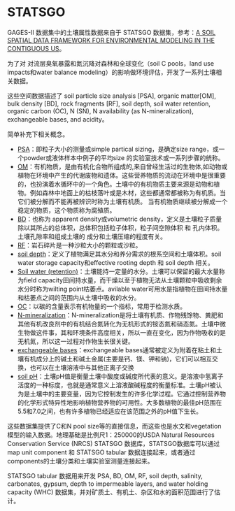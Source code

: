 # STATSGO

GAGES-II 数据集中的土壤属性数据来自于 STATSGO 数据集，参考：[A SOIL SPATIAL DATA FRAMEWORK FOR ENVIRONMENTAL MODELING IN THE CONTIGUOUS US](https://cfpub.epa.gov/si/si_public_record_Report.cfm?Lab=NHEERL&dirEntryId=59726&CFID=78305851&CFTOKEN=96834336)。

为了对 对流层臭氧暴露和氮沉降对森林和全球变化（soil C pools，land use impacts和water balance modeling）的影响做环境评估，开发了一系列土壤相关数据。

这些空间数据描述了 soil particle size analysis [PSA], organic matter[OM], bulk density [BD], rock fragments [RF], soil depth, soil water retention, organic carbon (OC), N (SN), N availability (as N-mineralization), exchangeable bases, and acidity。

简单补充下相关概念。

- [PSA](https://en.wikipedia.org/wiki/Particle_size_analysis)：即粒子大小的测量或simple partical sizing，是确定size range，或一个powder或液体样本中例子的平均size 的实验室技术或一系列步骤的统称。
- [OM](https://zh.wikipedia.org/wiki/%E6%9C%89%E6%A9%9F%E7%89%A9%E8%B3%AA)：有机物质，是由有机化合物所组成的,来自曾经生活过的生物体,如动物或植物在环境中产生的代谢废物和遗体。这些营养物质的流动在环境中是很重要的，也扮演着水循环中的一个角色。土壤中的有机物质主要来源是动物和植物。例如森林中地面上的枯枝落叶或是木材，这些都通常都被称为有机质。当它们被分解而不能再被辨识时称为土壤有机质。 当有机物质继续被分解成一个稳定的物质，这个物质称为腐殖质。
- [BD](https://en.wikipedia.org/wiki/Bulk_density)：也称为 apparent density或volumetric density，定义是土壤粒子质量除以其所占的总体积，总体积包括粒子体积，粒子间空隙体积 和 孔内体积。土壤孔隙率和组成土壤的 成分和土壤压缩的程度有关。
- [RF](https://en.wikipedia.org/wiki/Rock_fragment)：岩石碎片是一种沙粒大小的颗粒或沙粒。
- [soil depth](https://esdac.jrc.ec.europa.eu/public_path/shared_folder/projects/DIS4ME/indicator_descriptions/soil_depth.htm#:~:text=Soil%20depth%20defines%20the%20root,their%20water%20and%20nutrient%20demands.)：定义了植物满足其水分和养分需求的根系空间和土壤体积。soil water storage capacity和effective rooting depth 和 soil depth 相关。
- [Soil water (retention)](https://en.wikipedia.org/wiki/Soil_water_(retention))：土壤能持一定量的水分。土壤可以保留的最大水量称为field capacity田间持水量，而干燥以至于植物无法从土壤颗粒中吸收剩余水分时称为wilting point枯萎点。avilable water可用水是指植物在田间持水量和枯萎点之间的范围内从土壤中吸收的水分。
- [OC](https://zh.wikipedia.org/wiki/%E6%80%BB%E6%9C%89%E6%9C%BA%E7%A2%B3%E9%87%8F)：以碳的含量表示有机物量的一个指标，常用于检测水质。
- [N-mineralization](https://www.topcropmanager.com/understanding-n-mineralization-10515/#:~:text=Nitrogen%20mineralization%20is%20the%20conversion,dependent%20on%20growing%20season%20weather.)：N-mineralization是将土壤有机质、作物残馀物、粪肥和其他有机改良剂中的有机结合氮转化为无机形式的铵态氮和硝态氮。土壤中微生物做这件事，其和环境条件高度相关，所以一直在变化，因为作物吸收的是无机氮，所以这一过程对作物生长很关键。
- [exchangeable bases](https://acsess.onlinelibrary.wiley.com/doi/pdf/10.2134/agronmonogr9.2.c7#:~:text=Exchangeable%20bases%20are%20commonly%20defined,ions%20in%20the%20soil%20solution.)：exchangeable bases通常被定义为附着在粘土和土壤有机成分上的碱土和碱土金属(主要是钙、镁、钾和钠)，它们可以相互交换，也可以在土壤溶液中与其他正离子交换
- [soil pH](https://zh.wikipedia.org/wiki/%E5%9C%9F%E5%A3%A4pH%E5%80%BC)：土壤pH值是衡量土壤中酸度或碱度所代表的意义。是溶液中氢离子活度的一种标度，也就是通常意义上溶液酸碱程度的衡量标准。土壤pH被认为是土壤中的主要变量，因为它控制发生的许多化学过程。它通过控制营养物的化学形式特异性地影响植物营养物的可用性。大多数植物的最佳pH范围在5.5和7.0之间，也有许多植物已经适应在该范围之外的pH值下生长。

这些数据集提供了C和N pool size等的直接信息，而这些也是水文和vegetation 模型的输入数据。地理基础是比例尺1：250000的USDA Natural Resources Conservation Service (NRCS) STATSGO 数据库，STATSGO数据库可以通过map unit component 和 STATSGO tabular 数据连接起来，或者通过components的土壤分类和土壤实验室测量连接起来。

 STATSGO tabular 数据用来开发  PSA, BD, OM, RF, soil depth, salinity, carbonates, gypsum, depth to impermeable layers, and water holding capacity (WHC) 数据集，并对矿质土、有机土、杂区和水的面积范围进行了估计。